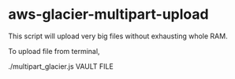 # aws-glacier-multipart-upload

This script will upload very big files without exhausting whole RAM.

To upload file from terminal,

./multipart_glacier.js VAULT FILE